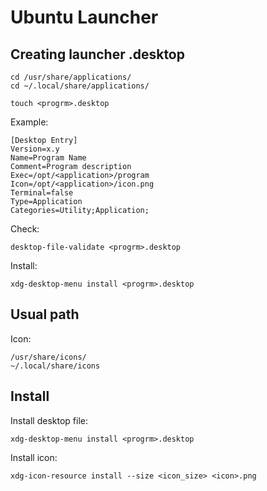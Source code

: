 # Ubuntu Launcher

## Creating launcher .desktop

```
cd /usr/share/applications/
cd ~/.local/share/applications/
```
```
touch <progrm>.desktop
```

Example:
```
[Desktop Entry]
Version=x.y
Name=Program Name
Comment=Program description
Exec=/opt/<application>/program
Icon=/opt/<application>/icon.png
Terminal=false
Type=Application
Categories=Utility;Application;
```

Check:
```
desktop-file-validate <progrm>.desktop
```

Install:
```
xdg-desktop-menu install <progrm>.desktop
```

## Usual path

Icon:
```
/usr/share/icons/
~/.local/share/icons
```

## Install

Install desktop file:
```
xdg-desktop-menu install <progrm>.desktop
```

Install icon:
```
xdg-icon-resource install --size <icon_size> <icon>.png
```
